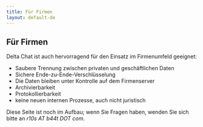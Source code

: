 ```yaml
---
title: Für Firmen
layout: default-de
---
```


## Für Firmen

Delta Chat ist auch hervorragend für den Einsatz im Firmenumfeld geeignet:

- Saubere Trennung zwischen privaten und geschäftlichen Daten
- Sichere Ende-zu-Ende-Verschlüsselung
- Die Daten bleiben unter Kontrolle auf dem Firmenserver
- Archivierbarkeit
- Protokollierbarkeit
- keine neuen internen Prozesse, auch nicht juristisch

Diese Seite ist noch im Aufbau; wenn Sie Fragen haben, wenden Sie sich bitte an _r10s AT b44t DOT com_.

